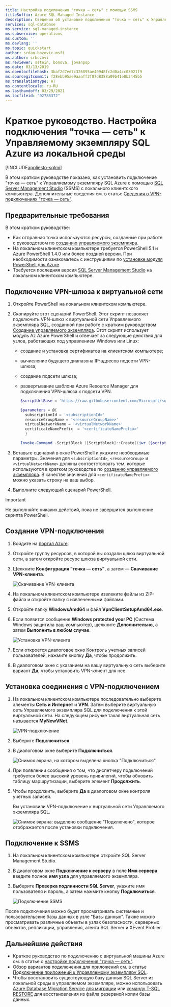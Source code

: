```yaml
---
title: Настройка подключения "точка — сеть" с помощью SSMS
titleSuffix: Azure SQL Managed Instance
description: Сведения об установке подключения "точка — сеть" к Управляемому экземпляру SQL Azure с помощью SQL Server Management Studio (SSMS) с локального клиентского компьютера.
services: sql-database
ms.service: sql-managed-instance
ms.subservice: operations
ms.custom: ''
ms.devlang: ''
ms.topic: quickstart
author: srdan-bozovic-msft
ms.author: srbozovi
ms.reviewer: sstein, bonova, jovanpop
ms.date: 03/13/2019
ms.openlocfilehash: 3baf2d7ed7c326895ae40948fc2d0a4cc03021f9
ms.sourcegitcommit: f28ebb95ae9aaaff3f87d8388a09b41e0b3445b5
ms.translationtype: HT
ms.contentlocale: ru-RU
ms.lasthandoff: 03/29/2021
ms.locfileid: "92788372"
---
```

# <a name="quickstart-configure-a-point-to-site-connection-to-azure-sql-managed-instance-from-on-premises"></a>Краткое руководство. Настройка подключения "точка — сеть" к Управляемому экземпляру SQL Azure из локальной среды
[!INCLUDE[appliesto-sqlmi](../includes/appliesto-sqlmi.md)]

В этом кратком руководстве показано, как установить подключение "точка — сеть" к Управляемому экземпляру SQL Azure с помощью [SQL Server Management Studio](/sql/ssms/sql-server-management-studio-ssms) (SSMS) с локального клиентского компьютера. Дополнительные сведения см. в статье [Сведения о VPN-подключениях "точка — сеть"](../../vpn-gateway/point-to-site-about.md).

## <a name="prerequisites"></a>Предварительные требования

В этом кратком руководстве:

- Как отправная точка используются ресурсы, созданные при работе с руководством по [созданию управляемого экземпляра](instance-create-quickstart.md).
- На локальном клиентском компьютере требуется PowerShell 5.1 и Azure PowerShell 1.4.0 или более поздней версии. При необходимости ознакомьтесь с инструкциями по [установке модуля PowerShell для Azure](/powershell/azure/install-az-ps#install-the-azure-powershell-module).
- Требуется последняя версия [SQL Server Management Studio](/sql/ssms/sql-server-management-studio-ssms) на локальном клиентском компьютере.

## <a name="attach-a-vpn-gateway-to-a-virtual-network"></a>Подключение VPN-шлюза к виртуальной сети

1. Откройте PowerShell на локальном клиентском компьютере.

2. Скопируйте этот сценарий PowerShell. Этот скрипт позволяет подключить VPN-шлюз к виртуальной сети Управляемого экземпляра SQL, созданной при работе с кратким руководством [Создание управляемого экземпляра](instance-create-quickstart.md). Этот скрипт использует модуль Az Azure PowerShell и отвечает за следующие действия для узлов, работающих под управлением Windows или Linux:

   - создание и установка сертификатов на клиентском компьютере;
   - вычисление будущего диапазона IP-адресов подсети VPN-шлюза;
   - создание подсети шлюза;
   - развертывание шаблона Azure Resource Manager для подключения VPN-шлюза к подсети VPN.

     ```powershell
     $scriptUrlBase = 'https://raw.githubusercontent.com/Microsoft/sql-server-samples/master/samples/manage/azure-sql-db-managed-instance/attach-vpn-gateway'

     $parameters = @{
       subscriptionId = '<subscriptionId>'
       resourceGroupName = '<resourceGroupName>'
       virtualNetworkName = '<virtualNetworkName>'
       certificateNamePrefix  = '<certificateNamePrefix>'
       }

     Invoke-Command -ScriptBlock ([Scriptblock]::Create((iwr ($scriptUrlBase+'/attachVPNGateway.ps1?t='+ [DateTime]::Now.Ticks)).Content)) -ArgumentList $parameters, $scriptUrlBase
     ```

3. Вставьте сценарий в окне PowerShell и укажите необходимые параметры. Значения для `<subscriptionId>`, `<resourceGroup>` и `<virtualNetworkName>` должны соответствовать тем, которые используются в кратком руководстве по [созданию управляемого экземпляра](instance-create-quickstart.md). В качестве значения для `<certificateNamePrefix>` можно указать строку на ваш выбор.

4. Выполните следующий сценарий PowerShell.

> [!IMPORTANT]
> Не выполняйте никаких действий, пока не завершится выполнение скрипта PowerShell.

## <a name="create-a-vpn-connection"></a>Создание VPN-подключения

1. Войдите на [портал Azure](https://portal.azure.com/).
2. Откройте группу ресурсов, в которой вы создали шлюз виртуальной сети, а затем откройте ресурс шлюза виртуальной сети.
3. Щелкните **Конфигурация "точка — сеть"**, а затем — **Скачивание VPN-клиента**.

    ![Скачивание VPN-клиента](./media/point-to-site-p2s-configure/download-vpn-client.png)  
4. На локальном клиентском компьютере извлеките файлы из ZIP-файла и откройте папку с извлеченными файлами.
5. Откройте папку **WindowsAmd64** и файл **VpnClientSetupAmd64.exe**.
6. Если появится сообщение **Windows protected your PC** (Система Windows защитила ваш компьютер), щелкните **Дополнительно**, а затем **Выполнить в любом случае**.

    ![Установка VPN-клиента](./media/point-to-site-p2s-configure/vpn-client-defender.png)
7. Если откроется диалоговое окно Контроль учетных записей пользователей, нажмите кнопку **Да**, чтобы продолжить.
8. В диалоговом окне с указанием на вашу виртуальную сеть выберите вариант **Да**, чтобы установить VPN-клиент для нее.

## <a name="connect-to-the-vpn-connection"></a>Установка соединения с VPN-подключением

1. На локальном клиентском компьютере последовательно выберите элементы **Сеть и Интернет** и **VPN**. Затем выберите виртуальную сеть Управляемого экземпляра SQL для подключения к этой виртуальной сети. На следующем рисунке такая виртуальная сеть называется **MyNewVNet**.

    ![VPN-подключение](./media/point-to-site-p2s-configure/vpn-connection.png)  
2. Выберите **Подключиться**.
3. В диалоговом окне выберите **Подключиться**.

    ![Снимок экрана, на котором выделена кнопка "Подключиться".](./media/point-to-site-p2s-configure/vpn-connection2.png)  
4. При появлении сообщения о том, что диспетчеру подключений требуется более высокий уровень привилегий, чтобы обновить таблицу маршрутизации, выберите элемент **Продолжить**.
5. Чтобы продолжить, выберите **Да** в диалоговом окне контроля учетных записей.

   Вы установили VPN-подключение к виртуальной сети Управляемого экземпляра SQL.

    ![Снимок экрана: выделено сообщение "Подключено", которое отображается после установки подключения.](./media/point-to-site-p2s-configure/vpn-connection-succeeded.png)  

## <a name="connect-with-ssms"></a>Подключение к SSMS

1. На локальном клиентском компьютере откройте SQL Server Management Studio.
2. В диалоговом окне **Подключение к серверу** в поле **Имя сервера** введите полное **имя узла** для управляемого экземпляра.
3. Выберите **Проверка подлинности SQL Server**, укажите имя пользователя и пароль, а затем нажмите кнопку **Подключиться**.

    ![Подключение SSMS](./media/point-to-site-p2s-configure/ssms-connect.png)  

После подключения можно будет просматривать системные и пользовательские базы данных в узле "Базы данных". Также можно просматривать различные объекты в узлах безопасности, серверных объектов, репликации, управления, агента SQL Server и XEvent Profiler.

## <a name="next-steps"></a>Дальнейшие действия

- Краткое руководство по подключению с виртуальной машины Azure см. в статье о [настройке подключения "точка — сеть"](point-to-site-p2s-configure.md).
- Обзор вариантов подключения для приложений см. в статье [Подключение приложений к Управляемому экземпляру SQL](connect-application-instance.md).
- Чтобы восстановить существующую базу данных SQL Server из локальной среды в управляемом экземпляре, можно использовать [Azure Database Migration Service для миграции](../../dms/tutorial-sql-server-to-managed-instance.md) или [команду T-SQL RESTORE](restore-sample-database-quickstart.md) для восстановления из файла резервной копии базы данных.